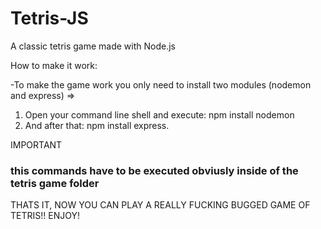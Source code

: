 # Tetris-JS
A classic tetris game made with Node.js

How to make it work:

-To make the game work you only need to install two modules (nodemon and express) =>
1. Open your command line shell and execute: npm install nodemon
2. And after that: npm install express.

IMPORTANT
### this commands have to be executed obviusly inside of the tetris game folder ###

THATS IT, NOW YOU CAN PLAY A REALLY FUCKING BUGGED GAME OF TETRIS!!
ENJOY!
